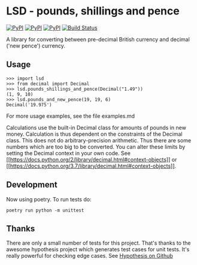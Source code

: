 # LSD - pounds, shillings and pence

[![PyPI](https://img.shields.io/pypi/v/lsd.svg)](https://pypi.python.org/pypi/lsd)
[![PyPI](https://img.shields.io/pypi/dm/lsd.svg)](https://pypi.python.org/pypi/lsd)
[![PyPI](https://img.shields.io/pypi/l/lsd.svg)](https://pypi.python.org/pypi/lsd)
[![Build Status](https://travis-ci.org/jwg4/lsd.svg?branch=master)](https://travis-ci.org/jwg4/lsd)

A library for converting between pre-decimal British currency and decimal ('new pence') currency.

## Usage
```
>>> import lsd
>>> from decimal import Decimal
>>> lsd.pounds_shillings_and_pence(Decimal("1.49"))
(1, 9, 10)
>>> lsd.pounds_and_new_pence(19, 19, 6)
Decimal('19.975')

```

For more usage examples, see the file examples.md

Calculations use the built-in Decimal class for amounts of pounds in new money. Calculation is thus dependent on the constraints of the Decimal class. This does not do arbitrary-precision arithmetic. Thus there are some numbers which are too big to be converted. You can alter these limits by setting the Decimal context in your own code.
See [[https://docs.python.org/2/library/decimal.html#context-objects]] or [[https://docs.python.org/3.7/library/decimal.html#context-objects]].

## Development

Now using poetry. To run tests do:
```
poetry run python -m unittest
```

## Thanks
There are only a small number of tests for this project. That's thanks to the awesome hypothesis project which generates test cases for unit tests. It's really powerful for checking edge cases. See [Hypothesis on Github](https://github.com/HypothesisWorks/hypothesis)